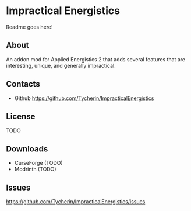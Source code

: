 # Impractical Energistics

Readme goes here!

## About

An addon mod for Applied Energistics 2 that adds several features that are interesting, unique, and generally impractical.

## Contacts

* Github https://github.com/Tycherin/ImpracticalEnergistics

## License

TODO

## Downloads

* CurseForge (TODO)
* Modrinth (TODO)

## Issues

https://github.com/Tycherin/ImpracticalEnergistics/issues
